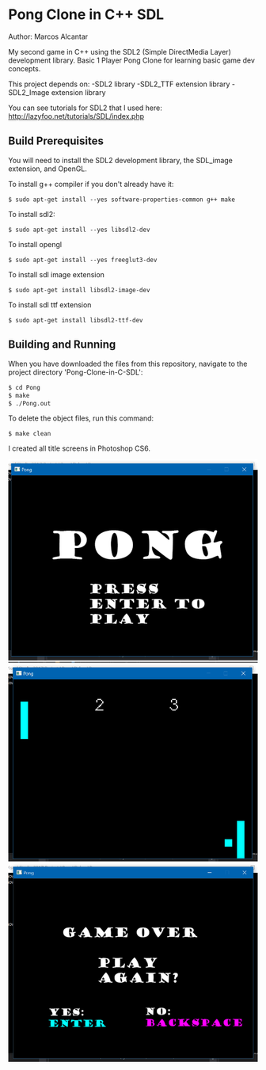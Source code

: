 # Pong Clone in C++ SDL

Author: Marcos Alcantar

My second game in C++ using the SDL2 (Simple DirectMedia Layer) development library. 
Basic 1 Player Pong Clone for learning basic game dev concepts.

This project depends on:
-SDL2 library
-SDL2_TTF extension library
-SDL2_Image extension library

You can see tutorials for SDL2 that I used here: http://lazyfoo.net/tutorials/SDL/index.php

## Build Prerequisites
You will need to install the SDL2 development library, the SDL_image extension, and OpenGL.

To install g++ compiler if you don't already have it:
```
$ sudo apt-get install --yes software-properties-common g++ make
```
To install sdl2:
```
$ sudo apt-get install --yes libsdl2-dev
```
To install opengl
```
$ sudo apt-get install --yes freeglut3-dev
```
To install sdl image extension
```
$ sudo apt-get install libsdl2-image-dev
```
To install sdl ttf extension
```
$ sudo apt-get install libsdl2-ttf-dev
```

## Building and Running
When you have downloaded the files from this repository, navigate to the project directory 'Pong-Clone-in-C-SDL':
```
$ cd Pong
$ make
$ ./Pong.out
```

To delete the object files, run this command:
```
$ make clean
```

I created all title screens in Photoshop CS6.

![alt text](https://github.com/marcosa97/Pong-Clone-in-C-SDL/blob/master/Screenshot%20(79).png)
![alt text](https://github.com/marcosa97/Pong-Clone-in-C-SDL/blob/master/Screenshot%20(81).png)
![alt text](https://github.com/marcosa97/Pong-Clone-in-C-SDL/blob/master/Screenshot%20(82).png)
